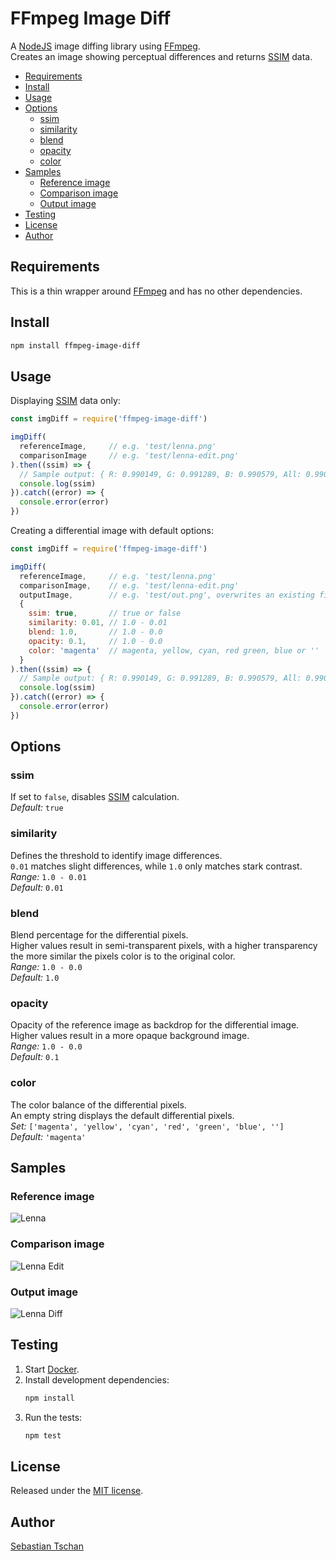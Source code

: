 # FFmpeg Image Diff
A [NodeJS](https://nodejs.org/) image diffing library using
[FFmpeg](https://www.ffmpeg.org/).  
Creates an image showing perceptual differences and returns
[SSIM](https://en.wikipedia.org/wiki/Structural_similarity) data.

- [Requirements](#requirements)
- [Install](#install)
- [Usage](#usage)
- [Options](#options)
  * [ssim](#ssim)
  * [similarity](#similarity)
  * [blend](#blend)
  * [opacity](#opacity)
  * [color](#color)
- [Samples](#samples)
  * [Reference image](#reference-image)
  * [Comparison image](#comparison-image)
  * [Output image](#output-image)
- [Testing](#testing)
- [License](#license)
- [Author](#author)

## Requirements
This is a thin wrapper around [FFmpeg](https://www.ffmpeg.org/) and has no other
dependencies.

## Install

```sh
npm install ffmpeg-image-diff
```

## Usage

Displaying
[SSIM](https://en.wikipedia.org/wiki/Structural_similarity) data only:
```js
const imgDiff = require('ffmpeg-image-diff')

imgDiff(
  referenceImage,     // e.g. 'test/lenna.png'
  comparisonImage     // e.g. 'test/lenna-edit.png'
).then((ssim) => {
  // Sample output: { R: 0.990149, G: 0.991289, B: 0.990579, All: 0.990672 }
  console.log(ssim)
}).catch((error) => {
  console.error(error)
})
```

Creating a differential image with default options:
```js
const imgDiff = require('ffmpeg-image-diff')

imgDiff(
  referenceImage,     // e.g. 'test/lenna.png'
  comparisonImage,    // e.g. 'test/lenna-edit.png'
  outputImage,        // e.g. 'test/out.png', overwrites an existing file
  {
    ssim: true,       // true or false
    similarity: 0.01, // 1.0 - 0.01
    blend: 1.0,       // 1.0 - 0.0
    opacity: 0.1,     // 1.0 - 0.0
    color: 'magenta'  // magenta, yellow, cyan, red green, blue or ''
  }
).then((ssim) => {
  // Sample output: { R: 0.990149, G: 0.991289, B: 0.990579, All: 0.990672 }
  console.log(ssim)
}).catch((error) => {
  console.error(error)
})
```

## Options

### ssim
If set to `false`, disables
[SSIM](https://en.wikipedia.org/wiki/Structural_similarity) calculation.  
*Default:* `true`

### similarity
Defines the threshold to identify image differences.  
`0.01` matches slight differences, while `1.0` only matches stark contrast.  
*Range:* `1.0 - 0.01`  
*Default:* `0.01`

### blend
Blend percentage for the differential pixels.  
Higher values result in semi-transparent pixels, with a higher transparency the
more similar the pixels color is to the original color.  
*Range:* `1.0 - 0.0`  
*Default:* `1.0`

### opacity
Opacity of the reference image as backdrop for the differential image.  
Higher values result in a more opaque background image.  
*Range:* `1.0 - 0.0`  
*Default:* `0.1`

### color
The color balance of the differential pixels.  
An empty string displays the default differential pixels.  
*Set:* `['magenta', 'yellow', 'cyan', 'red', 'green', 'blue', '']`  
*Default:* `'magenta'`

## Samples

### Reference image
![Lenna](samples/lenna.png)

### Comparison image
![Lenna Edit](samples/lenna-edit.png)

### Output image
![Lenna Diff](samples/lenna-diff.png)

## Testing
1. Start [Docker](https://docs.docker.com/).
3. Install development dependencies:
   ```sh
   npm install
   ```
4. Run the tests:
   ```sh
   npm test
   ```

## License
Released under the [MIT license](https://opensource.org/licenses/MIT).

## Author
[Sebastian Tschan](https://blueimp.net/)
